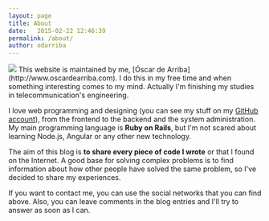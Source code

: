 ```yaml
---
layout: page
title: About
date:   2015-02-22 12:46:39
permalink: /about/
author: odarriba
---
```


<img class='pull-right' src="{{ site.url }}/assets/about.jpg">
This website is maintained by me, [Óscar de Arriba](http://www.oscardearriba.com). I do this in my free time and when something interesting comes to my mind. Actually I'm finishing my studies in telecommunication's engineering.

I love web programming and designing (you can see my stuff on my [GitHub account](github.com/odarriba)), from the frontend to the backend and the system administration. My main programming language is **Ruby on Rails**, but I'm not scared about learning Node.js, Angular or any other new technology.

The aim of this blog is **to share every piece of code I wrote** or that I found on the Internet. A good base for solving complex problems is to find information about how other people have solved the same problem, so I've decided to share my experiences.

If you want to contact me, you can use the social networks that you can find above. Also, you can leave comments in the blog entries and I'll try to answer as soon as I can.
